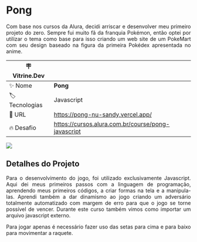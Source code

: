 # Pong

<p align="justify">Com base nos cursos da Alura, decidi arriscar e desenvolver meu primeiro projeto do zero. Sempre fui muito fã da franquia Pokémon, então optei por utilizar o tema como base para isso criando um web site de um PokeMart com seu design baseado na figura da primeira Pokédex apresentada no anime.</p>

| :placard: Vitrine.Dev |     |
| -------------  | --- |
| :sparkles: Nome        | **Pong**
| :label: Tecnologias | Javascript
| :rocket: URL         | https://pong-nu-sandy.vercel.app/
| :fire: Desafio     | https://cursos.alura.com.br/course/pong-javascript

<!-- Inserir imagem com a #vitrinedev ao final do link -->
![](https://github.com/ismandrade/pong/assets/134115209/831f3043-5344-42a9-8bd5-0b2122e1fa2c#vitrinedev)

## Detalhes do Projeto

<p align="justify">Para o desenvolvimento do jogo, foi utilizado exclusivamente Javascript. Aqui dei meus primeiros passos com a linguagem de programação, aprendendo meus primeiros códigos, a criar formas na tela e a manipula-las. Aprendi também a dar dinamismo ao jogo criando um adversário totalmente automatizado com margem de erro para que o jogo se torne possível de vencer. Durante este curso também vimos como importar um arquivo javascript externo.</p>

<p align="justify">Para jogar apenas é necessário fazer uso das setas para cima e para baixo para movimentar a raquete.</p>
